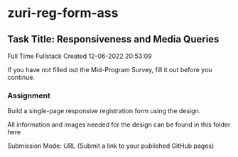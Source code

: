 # zuri-reg-form-ass

## Task Title: Responsiveness and Media Queries
Full Time
Fullstack
Created 12-06-2022 20:53:09

If you have not filled out the Mid-Program Survey, fill it out before you continue.

 

### Assignment

Build a single-page responsive registration form using the design.

All information and images needed for the design can be found in this folder here
 

Submission  Mode: URL (Submit a link to your published GitHub pages)

 


